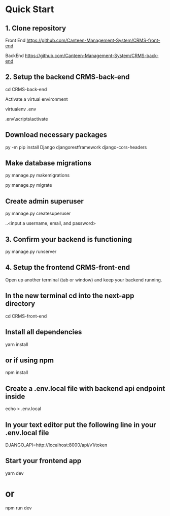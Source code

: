 # Quick Start

## 1. Clone repository

 Front End 
https://github.com/Canteen-Management-System/CRMS-front-end

 BackEnd
https://github.com/Canteen-Management-System/CRMS-back-end

## 2. Setup the backend CRMS-back-end

cd CRMS-back-end


Activate a virtual environment

virtualenv .env

.env\scripts\activate

## Download necessary packages

py -m pip install Django djangorestframework django-cors-headers

## Make database migrations

py manage.py makemigrations

py manage.py migrate 

## Create admin superuser

py manage.py createsuperuser

..<input a username, email, and password>


## 3. Confirm your backend is functioning

py manage.py runserver

## 4. Setup the frontend CRMS-front-end

Open up another terminal (tab or window) and keep your backend running.

## In the new terminal cd into the next-app directory

cd CRMS-front-end

## Install all dependencies

yarn install 

## or if using npm

npm install

## Create a .env.local file with backend api endpoint inside

echo > .env.local

## In your text editor put the following line in your .env.local file

DJANGO_API=http://localhost:8000/api/v1/token

## Start your frontend app
yarn dev

# or
npm run dev



